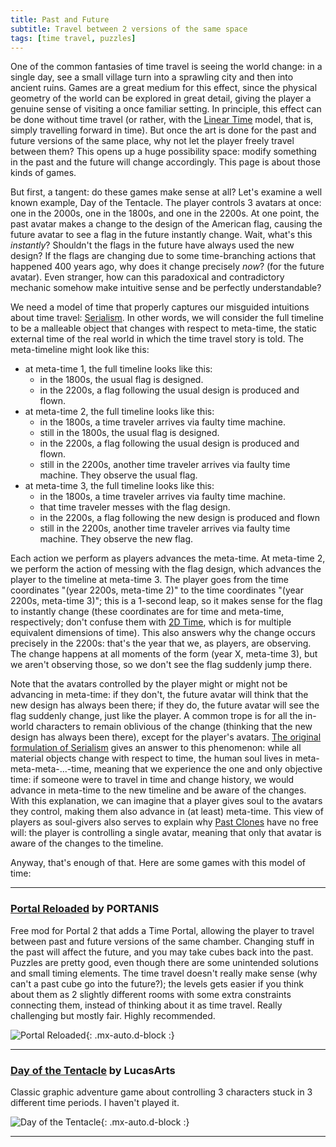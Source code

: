 ```yaml
---
title: Past and Future
subtitle: Travel between 2 versions of the same space 
tags: [time travel, puzzles]
---
```


One of the common fantasies of time travel is seeing the world change: in a single day, see a small village turn into a sprawling city and then
into ancient ruins. Games are a great medium for this effect, since the physical geometry of the world can be explored in great detail, giving 
the player a genuine sense of visiting a once familiar setting. In principle, this effect can be done without time travel (or rather, with the 
[Linear Time](/time-genres/linear-time) model, that is, simply travelling forward in time).  But once the art is done for the past and future versions of the same place,
why not let the player freely travel between them? This opens up a huge possibility space: modify something in the past and the future will change
accordingly. This page is about those kinds of games.

But first, a tangent: do these games make sense at all? Let's examine a well known example, Day of the Tentacle. The player controls 3 avatars
at once: one in the 2000s, one in the 1800s, and one in the 2200s. At one point, the past avatar makes a change to the design of the American
flag, causing the future avatar to see a flag in the future instantly change. Wait, what's this _instantly_? Shouldn't the flags in the future have always used the new 
design? If the flags are changing due to some time-branching actions that happened 400 years ago, why does it change precisely _now_? (for the
future avatar). Even stranger, how can this paradoxical and contradictory mechanic somehow make intuitive sense and be perfectly understandable?

We need a model of time that properly captures our misguided intuitions about time travel: [Serialism](/time-genres/serialism). In other words, we will
consider the full timeline to be a malleable object that changes with respect to meta-time, the static external time of the real world in which the time travel story is told. The meta-timeline
might look like this:
 - at meta-time 1, the full timeline looks like this:
   - in the 1800s, the usual flag is designed.
   - in the 2200s, a flag following the usual design is produced and flown.
 - at meta-time 2, the full timeline looks like this:
   - in the 1800s, a time traveler arrives via faulty time machine.
   - still in the 1800s, the usual flag is designed.
   - in the 2200s, a flag following the usual design is produced and flown.
   - still in the 2200s, another time traveler arrives via faulty time machine. They observe the usual flag.
 - at meta-time 3, the full timeline looks like this:
   - in the 1800s, a time traveler arrives via faulty time machine.
   - that time traveler messes with the flag design.
   - in the 2200s, a flag following the new design is produced and flown
   - still in the 2200s, another time traveler arrives via faulty time machine. They observe the new flag.

Each action we perform as players advances the meta-time. At meta-time 2, we perform the action of messing with the flag design, which advances the
player to the timeline at meta-time 3. The player goes from the time coordinates "(year 2200s, meta-time 2)" to the time coordinates
"(year 2200s, meta-time 3)"; this is a 1-second leap, so it makes sense for the flag to instantly change (these coordinates are for time and meta-time,
respectively; don't confuse them with [2D Time](/time-genres/2d-time), which is for multiple equivalent dimensions of time).
This also answers why the change occurs precisely in the 2200s: that's the year that we, as players, are observing. The change happens at all moments
of the form (year X, meta-time 3), but we aren't observing those, so we don't see the flag suddenly jump there. 

Note that the avatars controlled by the player might or might not be advancing in meta-time: if they don't, the future avatar will think that the new design has always been there; if they
do, the future avatar will see the flag suddenly change, just like the player. A common trope is for all the in-world characters to remain oblivious
of the change (thinking that the new design has always been there), except for the player's avatars. [The original formulation of Serialism](https://en.wikipedia.org/wiki/An_Experiment_with_Time)
gives an answer to this phenomenon: while all material objects change with respect to time, the human soul lives in meta-meta-meta-...-time,
meaning that we experience the one and only objective time: if someone were to travel in time and change history, we would advance in meta-time to
the new timeline and be aware of the changes. With this explanation, we can imagine that a player gives soul to the avatars they control, making them
also advance in (at least) meta-time. This view of players as soul-givers also serves to explain why [Past Clones](/time-genres/past-clones) have no
free will: the player is controlling a single avatar, meaning that only that avatar is aware of the changes to the timeline. 

Anyway, that's enough of that. Here are some games with this model of time:

-----

### [Portal Reloaded](https://store.steampowered.com/app/1255980/Portal_Reloaded/) by PORTANIS

Free mod for Portal 2 that adds a Time Portal, allowing the player to travel between past and future versions of the same chamber. Changing stuff
in the past will affect the future, and you may take cubes back into the past. Puzzles are pretty good, even though there are some unintended solutions
and small timing elements. The time travel doesn't really make sense (why can't a past cube go into the future?); the levels gets easier if you think
about them as 2 slightly different rooms with some extra constraints connecting them, instead of thinking about it as time travel. Really challenging
but mostly fair. Highly recommended.

![Portal Reloaded](https://cdn.akamai.steamstatic.com/steam/apps/1255980/ss_8613d0ae0307572e35295d15b091cf5d911a31cd.jpg){: .mx-auto.d-block :}

-----

### [Day of the Tentacle](https://store.steampowered.com/app/388210/Day_of_the_Tentacle_Remastered/) by LucasArts

Classic graphic adventure game about controlling 3 characters stuck in 3 different time periods. I haven't played it.

![Day of the Tentacle](https://cdn.akamai.steamstatic.com/steam/apps/388210/ss_a9f405ea5c4404e1063dec5b21a9bc9eb45d0353.jpg){: .mx-auto.d-block :}

-----